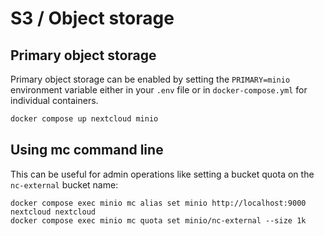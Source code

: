# S3 / Object storage

## Primary object storage

Primary object storage can be enabled by setting the `PRIMARY=minio` environment variable either in your `.env` file or in `docker-compose.yml` for individual containers.

```bash
docker compose up nextcloud minio
```


## Using mc command line

This can be useful for admin operations like setting a bucket quota on the `nc-external` bucket name:

```
docker compose exec minio mc alias set minio http://localhost:9000 nextcloud nextcloud
docker compose exec minio mc quota set minio/nc-external --size 1k
````
